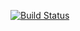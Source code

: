 [![Build Status](https://travis-ci.com/magi-platform/magi.svg?branch=master)](https://travis-ci.com/magi-platform/magi)
